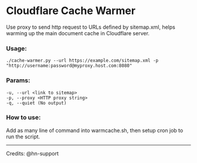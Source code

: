 # Cloudflare Cache Warmer
Use proxy to send http request to URLs defined by sitemap.xml, helps warming up the main document cache in Cloudflare server.

### Usage:
```
./cache-warmer.py --url https://example.com/sitemap.xml -p "http://username:password@myproxy.host.com:8080"
```

### Params:
```
-u, --url <link to sitemap>
-p, --proxy <HTTP proxy string>
-q, --quiet (No output)
```

### How to use:
Add as many line of command into warmcache.sh, then setup cron job to run the script.


---
Credits: @hn-support
